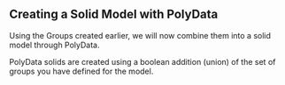 ## Creating a Solid Model with PolyData ##

Using the Groups created earlier, we will now combine them into a solid model through PolyData.

PolyData solids are created using a boolean addition (union) of the set of groups you have defined for the model.


